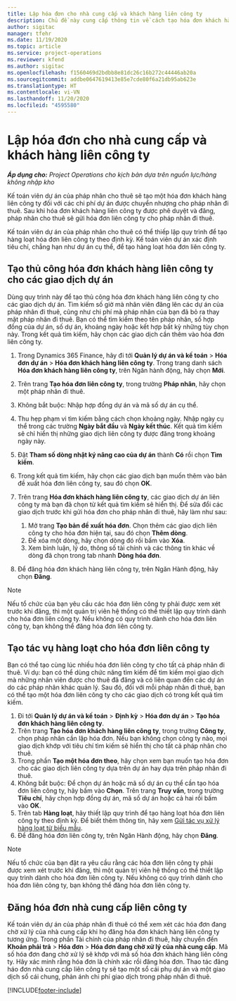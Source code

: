 ```yaml
---
title: Lập hóa đơn cho nhà cung cấp và khách hàng liên công ty
description: Chủ đề này cung cấp thông tin về cách tạo hóa đơn khách hàng liên công ty và hóa đơn nhà cung cấp.
author: sigitac
manager: tfehr
ms.date: 11/19/2020
ms.topic: article
ms.service: project-operations
ms.reviewer: kfend
ms.author: sigitac
ms.openlocfilehash: f1560469d2bdbb8e81dc26c16b272c44446ab20a
ms.sourcegitcommit: addbe0647619413e85e7cde80f6a21db95ab623e
ms.translationtype: HT
ms.contentlocale: vi-VN
ms.lasthandoff: 11/20/2020
ms.locfileid: "4595580"
---
```

# <a name="create-intercompany-customer-and-vendor-invoices"></a>Lập hóa đơn cho nhà cung cấp và khách hàng liên công ty

_**Áp dụng cho:** Project Operations cho kịch bản dựa trên nguồn lực/hàng không nhập kho_

Kế toán viên dự án của pháp nhân cho thuê sẽ tạo một hóa đơn khách hàng liên công ty đối với các chi phí dự án được chuyển nhượng cho pháp nhân đi thuê. Sau khi hóa đơn khách hàng liên công ty được phê duyệt và đăng, pháp nhân cho thuê sẽ gửi hóa đơn liên công ty cho pháp nhân đi thuê.

Kế toán viên dự án của pháp nhân cho thuê có thể thiếp lập quy trình để tạo hàng loạt hóa đơn liên công ty theo định kỳ. Kế toán viên dự án xác định tiêu chí, chẳng hạn như dự án cụ thể, để tạo hàng loạt hóa đơn liên công ty.

## <a name="manually-create-an-intercompany-customer-invoice-for-project-transactions"></a>Tạo thủ công hóa đơn khách hàng liên công ty cho các giao dịch dự án 

Dùng quy trình này để tạo thủ công hóa đơn khách hàng liên công ty cho các giao dịch dự án. Tìm kiếm số giờ mà nhân viên đăng lên các dự án của pháp nhân đi thuê, cũng như chi phí mà pháp nhân của bạn đã bỏ ra thay mặt pháp nhân đi thuê. Bạn có thể tìm kiếm theo tên pháp nhân, số hợp đồng của dự án, số dự án, khoảng ngày hoặc kết hợp bất kỳ những tùy chọn này. Trong kết quả tìm kiếm, hãy chọn các giao dịch cần thêm vào hóa đơn liên công ty.

1. Trong Dynamics 365 Finance, hãy đi tới **Quản lý dự án và kế toán** > **Hóa đơn dự án** > **Hóa đơn khách hàng liên công ty**. Trong trang danh sách **Hóa đơn khách hàng liên công ty**, trên Ngăn hành động, hãy chọn **Mới**.
2. Trên trang **Tạo hóa đơn liên công ty**, trong trường **Pháp nhân**, hãy chọn một pháp nhân đi thuê.
3. Không bắt buộc: Nhập hợp đồng dự án và mã số dự án cụ thể.
4. Thu hẹp phạm vi tìm kiếm bằng cách chọn khoảng ngày. Nhập ngày cụ thể trong các trường **Ngày bắt đầu** và **Ngày kết thúc**. Kết quả tìm kiếm sẽ chỉ hiển thị những giao dịch liên công ty được đăng trong khoảng ngày này.
5. Đặt **Tham số dòng nhật ký nâng cao của dự án** thành **Có** rồi chọn **Tìm kiếm**.
6. Trong kết quả tìm kiếm, hãy chọn các giao dịch bạn muốn thêm vào bản đề xuất hóa đơn liên công ty, sau đó chọn **OK**.
7. Trên trang **Hóa đơn khách hàng liên công ty**, các giao dịch dự án liên công ty mà bạn đã chọn từ kết quả tìm kiếm sẽ hiển thị. Để sửa đổi các giao dịch trước khi gửi hóa đơn cho pháp nhân đi thuê, hãy làm như sau:
  
    1. Mở trang **Tạo bản đề xuất hóa đơn**. Chọn thêm các giao dịch liên công ty cho hóa đơn hiện tại, sau đó chọn **Thêm dòng**.
    2. Để xóa một dòng, hãy chọn dòng đó rồi bấm vào **Xóa**.
    3. Xem bình luận, lý do, thông số tài chính và các thông tin khác về dòng đã chọn trong tab nhanh **Dòng hóa đơn**.
    
8. Để đăng hóa đơn khách hàng liên công ty, trên Ngăn Hành động, hãy chọn **Đăng**.

> [!NOTE]
> Nếu tổ chức của bạn yêu cầu các hóa đơn liên công ty phải được xem xét trước khi đăng, thì một quản trị viên hệ thống có thể thiết lập quy trình dành cho hóa đơn liên công ty. Nếu không có quy trình dành cho hóa đơn liên công ty, bạn không thể đăng hóa đơn liên công ty.

## <a name="create-a-batch-job-for-intercompany-invoices"></a>Tạo tác vụ hàng loạt cho hóa đơn liên công ty

Bạn có thể tạo cùng lúc nhiều hóa đơn liên công ty cho tất cả pháp nhân đi thuê. Ví dụ: bạn có thể dùng chức năng tìm kiếm để tìm kiếm mọi giao dịch mà những nhân viên được cho thuê đã đăng và có liên quan đến các dự án do các pháp nhân khác quản lý. Sau đó, đối với mỗi pháp nhân đi thuê, bạn có thể tạo một hóa đơn liên công ty cho các giao dịch có trong kết quả tìm kiếm.

1. Đi tới **Quản lý dự án và kế toán** > **Định kỳ** > **Hóa đơn dự án** > **Tạo hóa đơn khách hàng liên công ty**.
2. Trên trang **Tạo hóa đơn khách hàng liên công ty**, trong trường **Công ty**, chọn pháp nhân cần lập hóa đơn. Nếu bạn không chọn công ty nào, mọi giao dịch khớp với tiêu chí tìm kiếm sẽ hiển thị cho tất cả pháp nhân cho thuê.
3. Trong phần **Tạo một hóa đơn theo**, hãy chọn xem bạn muốn tạo hóa đơn cho các giao dịch liên công ty dựa trên dự án hay dựa trên pháp nhân đi thuê.
4. Không bắt buộc: Để chọn dự án hoặc mã số dự án cụ thể cần tạo hóa đơn liên công ty, hãy bấm vào **Chọn**. Trên trang **Truy vấn**, trong trường **Tiêu chí**, hãy chọn hợp đồng dự án, mã số dự án hoặc cả hai rồi bấm vào **OK**.
5. Trên tab **Hàng loạt**, hãy thiết lập quy trình để tạo hàng loạt hóa đơn liên công ty theo định kỳ. Để biết thêm thông tin, hãy xem [Gửi tác vụ xử lý hàng loạt từ biểu mẫu](https://docs.microsoft.com/dynamicsax-2012/appuser-itpro/submit-a-batch-processing-job-from-a-form).
6. Để đăng hóa đơn liên công ty, trên Ngăn Hành động, hãy chọn **Đăng**.

> [!NOTE]
> Nếu tổ chức của bạn đặt ra yêu cầu rằng các hóa đơn liên công ty phải được xem xét trước khi đăng, thì một quản trị viên hệ thống có thể thiết lập quy trình dành cho hóa đơn liên công ty. Nếu không có quy trình dành cho hóa đơn liên công ty, bạn không thể đăng hóa đơn liên công ty.

## <a name="post-the-intercompany-vendor-invoice"></a>Đăng hóa đơn nhà cung cấp liên công ty

Kế toán viên dự án của pháp nhân đi thuê có thể xem xét các hóa đơn đang chờ xử lý của nhà cung cấp khi họ đăng hóa đơn khách hàng liên công ty tương ứng. Trong phần Tài chính của pháp nhân đi thuê, hãy chuyển đến **Khoản phải trả** > **Hóa đơn** > **Hóa đơn đang chờ xử lý của nhà cung cấp**. Mã số hóa đơn đang chờ xử lý sẽ khớp với mã số hóa đơn khách hàng liên công ty. Hãy xác minh rằng hóa đơn là chính xác rồi đăng hóa đơn. Thao tác đăng háo đơn nhà cung cấp liên công ty sẽ tạo một sổ cái phụ dự án và một giao dịch sổ cái chung, phản ánh chi phí giao dịch trong pháp nhân đi thuê.


[!INCLUDE[footer-include](../includes/footer-banner.md)]